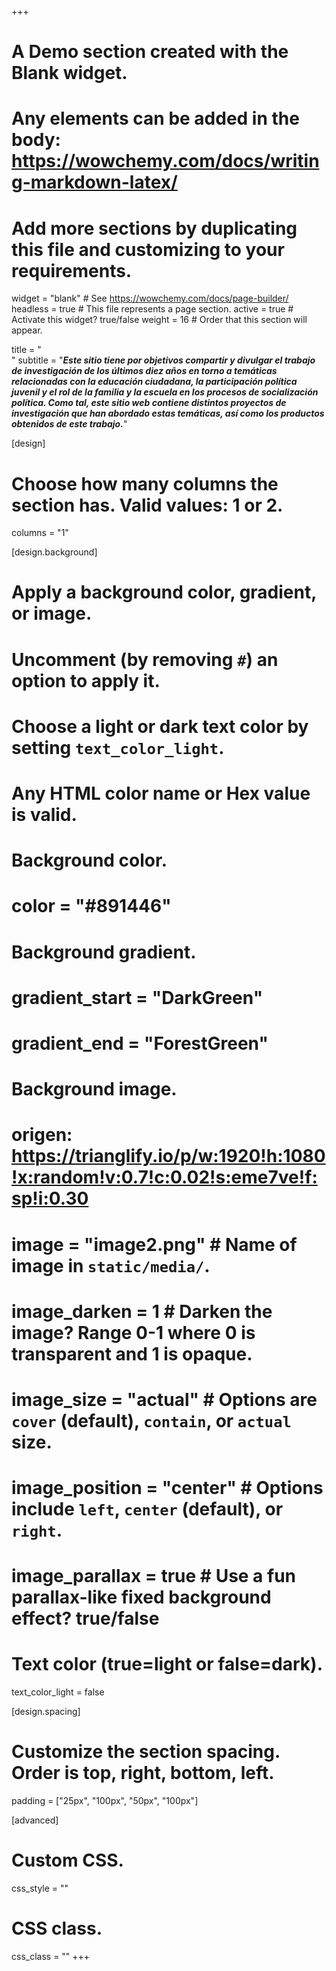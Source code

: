 +++
# A Demo section created with the Blank widget.
# Any elements can be added in the body: https://wowchemy.com/docs/writing-markdown-latex/
# Add more sections by duplicating this file and customizing to your requirements.

widget = "blank"  # See https://wowchemy.com/docs/page-builder/
headless = true  # This file represents a page section.
active = true  # Activate this widget? true/false
weight = 16  # Order that this section will appear.

title = "<br>"
subtitle = "_**Este sitio tiene por objetivos compartir y divulgar el trabajo de investigación de los últimos diez años en torno a temáticas relacionadas con la educación ciudadana, la participación política juvenil y el rol de la familia y la escuela en los procesos de socialización política. Como tal, este sitio web contiene distintos proyectos de investigación que han abordado estas temáticas, así como los productos obtenidos de este trabajo.**_"

[design]
  # Choose how many columns the section has. Valid values: 1 or 2.
  columns = "1"  

[design.background]
  # Apply a background color, gradient, or image.
  #   Uncomment (by removing `#`) an option to apply it.
  #   Choose a light or dark text color by setting `text_color_light`.
  #   Any HTML color name or Hex value is valid.

  # Background color.
  # color = "#891446"
  
  # Background gradient.
  # gradient_start = "DarkGreen"
  # gradient_end = "ForestGreen"
  
  # Background image.
  # origen: https://trianglify.io/p/w:1920!h:1080!x:random!v:0.7!c:0.02!s:eme7ve!f:sp!i:0.30   
   # image = "image2.png"  # Name of image in `static/media/`.
   # image_darken = 1  # Darken the image? Range 0-1 where 0 is transparent and 1 is opaque.
   # image_size = "actual"  #  Options are `cover` (default), `contain`, or `actual` size.
   # image_position = "center"  # Options include `left`, `center` (default), or `right`.
   # image_parallax = true  # Use a fun parallax-like fixed background effect? true/false
  
  # Text color (true=light or false=dark).
  text_color_light = false

[design.spacing]
  # Customize the section spacing. Order is top, right, bottom, left.
  padding = ["25px", "100px", "50px", "100px"]

[advanced]
 # Custom CSS. 
 css_style = ""
 
 # CSS class.
 css_class = ""
+++

<!-- <br><br><br><br><br><br><br><br><br><br><br><br> -->


<!-- ## Bienvenid-s a nuestro sitio web -->




<!-- Asimismo, se destaca la labor de distintos investigadores que han participado en estos proyectos, divulgando sus publicaciones y participación en conferencias nacionales e internacionales. -->


<!-- ## Get inspired -->

<!-- [Check out the Markdown files](https://github.com/wowchemy/starter-academic/tree/master/exampleSite) which power the [Academic Demo](https://academic-demo.netlify.app), or [view the showcase](https://wowchemy.com/user-stories/). -->
